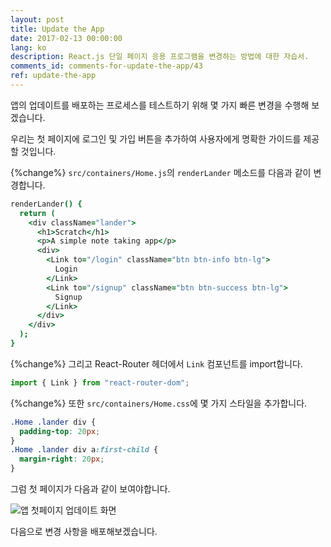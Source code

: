 ```yaml
---
layout: post
title: Update the App
date: 2017-02-13 00:00:00
lang: ko
description: React.js 단일 페이지 응용 프로그램을 변경하는 방법에 대한 자습서.
comments_id: comments-for-update-the-app/43
ref: update-the-app
---
```


앱의 업데이트를 배포하는 프로세스를 테스트하기 위해 몇 가지 빠른 변경을 수행해 보겠습니다.

우리는 첫 페이지에 로그인 및 가입 버튼을 추가하여 사용자에게 명확한 가이드를 제공할 것입니다.

{%change%} `src/containers/Home.js`의 `renderLander` 메소드를 다음과 같이 변경합니다.

```coffee
renderLander() {
  return (
    <div className="lander">
      <h1>Scratch</h1>
      <p>A simple note taking app</p>
      <div>
        <Link to="/login" className="btn btn-info btn-lg">
          Login
        </Link>
        <Link to="/signup" className="btn btn-success btn-lg">
          Signup
        </Link>
      </div>
    </div>
  );
}
```

{%change%} 그리고 React-Router 헤더에서 `Link` 컴포넌트를 import합니다.

```js
import { Link } from "react-router-dom";
```

{%change%} 또한 `src/containers/Home.css`에 몇 가지 스타일을 추가합니다.

```css
.Home .lander div {
  padding-top: 20px;
}
.Home .lander div a:first-child {
  margin-right: 20px;
}
```

그럼 첫 페이지가 다음과 같이 보여야합니다.

![앱 첫페이지 업데이트 화면](/assets/app-updated-lander.png)

다음으로 변경 사항을 배포해보겠습니다.
